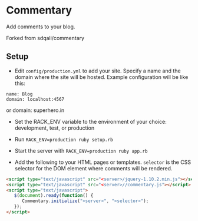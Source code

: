 # Commentary

Add comments to your blog.

Forked from sdqali/commentary

## Setup
* Edit `config/production.yml` to add your site. Specify a name and the domain where the site will be hosted. Example configuration will be like this:

```
name: Blog
domain: localhost:4567
```
or
domain: superhero.in

* Set the RACK_ENV variable to the environment of your choice: development, test, or production

* Run `RACK_ENV=production ruby setup.rb`
* Start the server with `RACK_ENV=production ruby app.rb`
* Add the following to your HTML pages or templates. `selector` is the CSS selector for the DOM element where comments will be rendered.

```html
<script type="text/javascript" src="<server>/jquery-1.10.2.min.js"></script>
<script type="text/javascript" src="<server>//commentary.js"></script>
<script type="text/javascript">
   $(document).ready(function() {
      Commentary.initialize("<server>", "<selector>");
   });
</script>

```
